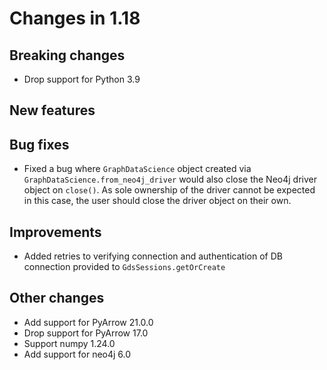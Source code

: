 # Changes in 1.18

## Breaking changes

- Drop support for Python 3.9

## New features

## Bug fixes

- Fixed a bug where `GraphDataScience` object created via `GraphDataScience.from_neo4j_driver` would also close the Neo4j driver object on `close()`. As sole ownership of the driver cannot be expected in this case, the user should close the driver object on their own.

## Improvements

- Added retries to verifying connection and authentication of DB connection provided to `GdsSessions.getOrCreate`


## Other changes

- Add support for PyArrow 21.0.0
- Drop support for PyArrow 17.0
- Support numpy 1.24.0
- Add support for neo4j 6.0
